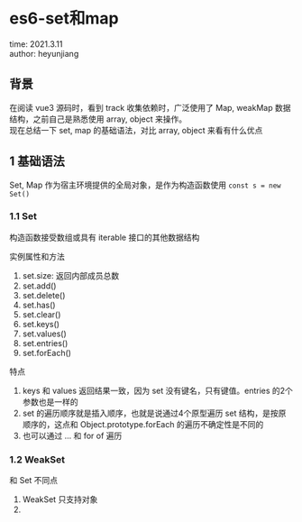 # es6-set和map

time: 2021.3.11  
author: heyunjiang

## 背景

在阅读 vue3 源码时，看到 track 收集依赖时，广泛使用了 Map, weakMap 数据结构，之前自己是熟悉使用 array, object 来操作。  
现在总结一下 set, map 的基础语法，对比 array, object 来看有什么优点

## 1 基础语法

Set, Map 作为宿主环境提供的全局对象，是作为构造函数使用 `const s = new Set()`

### 1.1 Set

构造函数接受数组或具有 iterable 接口的其他数据结构

实例属性和方法
1. set.size: 返回内部成员总数
2. set.add()
3. set.delete()
4. set.has()
5. set.clear()
6. set.keys()
7. set.values()
8. set.entries()
9. set.forEach()

特点  
1. keys 和 values 返回结果一致，因为 set 没有键名，只有键值。entries 的2个参数也是一样的
2. set 的遍历顺序就是插入顺序，也就是说通过4个原型遍历 set 结构，是按原顺序的，这点和 Object.prototype.forEach 的遍历不确定性是不同的
3. 也可以通过 ... 和 for of 遍历

### 1.2 WeakSet

和 Set 不同点  
1. WeakSet 只支持对象
2. 
